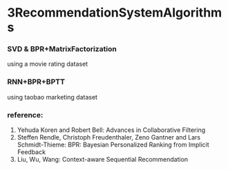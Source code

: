 # 3RecommendationSystemAlgorithms

### SVD & BPR+MatrixFactorization
using a movie rating dataset

### RNN+BPR+BPTT
using taobao marketing dataset

### reference:
1. Yehuda Koren and Robert Bell: Advances in Collaborative Filtering
2. Steffen Rendle, Christoph Freudenthaler, Zeno Gantner and Lars Schmidt-Thieme: BPR: Bayesian Personalized Ranking from Implicit Feedback
3. Liu, Wu, Wang: Context-aware Sequential Recommendation
